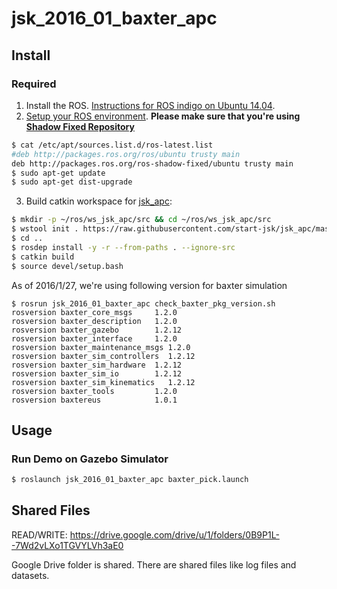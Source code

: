 jsk\_2016\_01\_baxter\_apc
==========================


Install
-------


### Required

1. Install the ROS. [Instructions for ROS indigo on Ubuntu 14.04](http://wiki.ros.org/indigo/Installation/Ubuntu).
2. [Setup your ROS environment](http://wiki.ros.org/ROS/Tutorials/InstallingandConfiguringROSEnvironment). **Please make sure that you're using [Shadow Fixed Repository](http://wiki.ros.org/ShadowRepository)**

  ```sh
$ cat /etc/apt/sources.list.d/ros-latest.list
#deb http://packages.ros.org/ros/ubuntu trusty main
deb http://packages.ros.org/ros-shadow-fixed/ubuntu trusty main
$ sudo apt-get update
$ sudo apt-get dist-upgrade
  ```

3. Build catkin workspace for [jsk\_apc](https://github.com/start-jsk/jsk_apc):

```sh
$ mkdir -p ~/ros/ws_jsk_apc/src && cd ~/ros/ws_jsk_apc/src
$ wstool init . https://raw.githubusercontent.com/start-jsk/jsk_apc/master/jsk_2016_01_baxter_apc/rosinstall
$ cd ..
$ rosdep install -y -r --from-paths . --ignore-src
$ catkin build
$ source devel/setup.bash
```

As of 2016/1/27, we're using following version for baxter simulation
```
$ rosrun jsk_2016_01_baxter_apc check_baxter_pkg_version.sh
rosversion baxter_core_msgs     1.2.0
rosversion baxter_description   1.2.0
rosversion baxter_gazebo        1.2.12
rosversion baxter_interface     1.2.0
rosversion baxter_maintenance_msgs 1.2.0
rosversion baxter_sim_controllers  1.2.12
rosversion baxter_sim_hardware  1.2.12
rosversion baxter_sim_io        1.2.12
rosversion baxter_sim_kinematics   1.2.12
rosversion baxter_tools         1.2.0
rosversion baxtereus            1.0.1
```

Usage
-----

### Run Demo on Gazebo Simulator

```sh
$ roslaunch jsk_2016_01_baxter_apc baxter_pick.launch
```


Shared Files
------------

READ/WRITE: https://drive.google.com/drive/u/1/folders/0B9P1L--7Wd2vLXo1TGVYLVh3aE0

Google Drive folder is shared.
There are shared files like log files and datasets.
